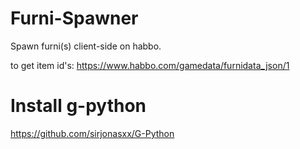 # Furni-Spawner
Spawn furni(s) client-side on habbo.

to get item id's:
https://www.habbo.com/gamedata/furnidata_json/1


# Install g-python
https://github.com/sirjonasxx/G-Python
